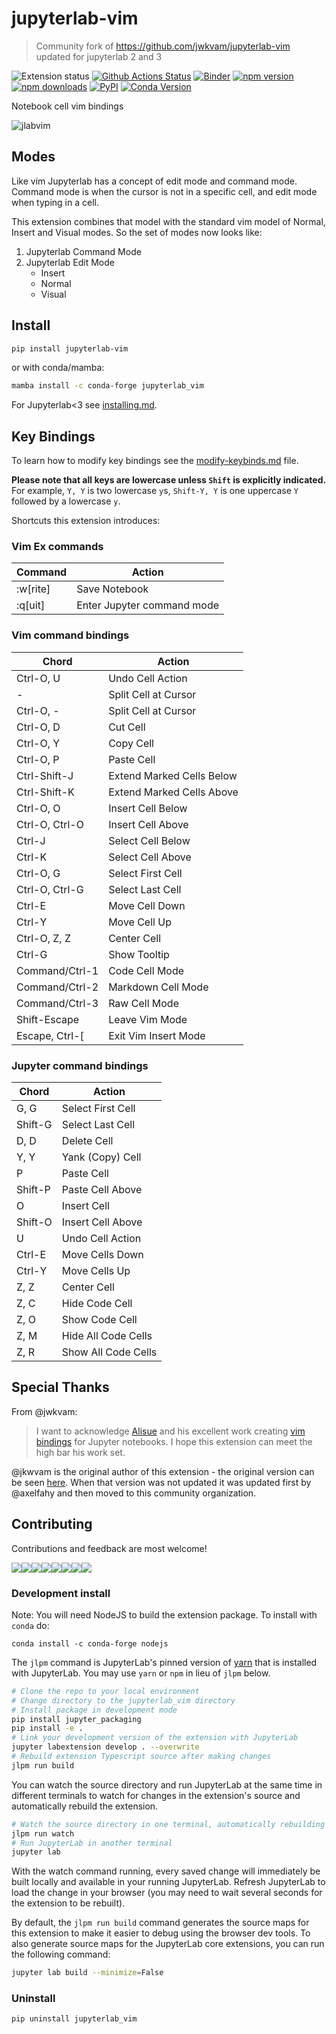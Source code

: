 # jupyterlab-vim

> Community fork of <https://github.com/jwkvam/jupyterlab-vim> updated for jupyterlab 2 and 3

![Extension status](https://img.shields.io/badge/status-ready-success "ready to be used")
[![Github Actions Status](https://github.com/jupyterlab-contrib/jupyterlab-vim/workflows/Build/badge.svg)](https://github.com/jupyterlab-contrib/jupyterlab-vim/actions?query=workflow%3ABuild)
[![Binder](https://mybinder.org/badge_logo.svg)](https://mybinder.org/v2/gh/jupyterlab-contrib/jupyterlab-vim/master?urlpath=lab)
[![npm version](https://img.shields.io/npm/v/@axlair/jupyterlab_vim)](https://www.npmjs.com/package/@axlair/jupyterlab_vim)
[![npm downloads](https://img.shields.io/npm/dw/@axlair/jupyterlab_vim.svg)](https://www.npmjs.com/package/@axlair/jupyterlab_vim)
[![PyPI](https://img.shields.io/pypi/v/jupyterlab-vim)](https://pypi.org/project/jupyterlab-vim)
[![Conda Version](https://img.shields.io/conda/vn/conda-forge/jupyterlab_vim.svg)](https://anaconda.org/conda-forge/jupyterlab_vim)

Notebook cell vim bindings

![jlabvim](https://user-images.githubusercontent.com/86304/38079432-b7596fd8-32f3-11e8-9ebd-4b9e7823f5f9.gif)


## Modes

Like vim Jupyterlab has a concept of edit mode and command mode. Command mode is when the cursor is not in a specific cell, and edit mode when typing in a cell.

This extension combines that model with the standard vim model of Normal, Insert and Visual modes. So the set of modes now looks like:

1. Jupyterlab Command Mode
2. Jupyterlab Edit Mode
    - Insert
    - Normal
    - Visual

## Install

```bash
pip install jupyterlab-vim
```
or  with conda/mamba:
```bash
mamba install -c conda-forge jupyterlab_vim
```
For Jupyterlab<3 see [installing.md](installing.md).


## Key Bindings
To learn how to modify key bindings see the [modify-keybinds.md](modify-keybinds.md) file.

**Please note that all keys are lowercase unless `Shift` is explicitly indicated.**
For example, `Y, Y` is two lowercase `y`s, `Shift-Y, Y` is one uppercase `Y` followed by a lowercase `y`.

Shortcuts this extension introduces:

### Vim Ex commands

| Command  | Action                     |
| -------  | ------                     |
| :w[rite] | Save Notebook              |
| :q[uit]  | Enter Jupyter command mode |

### Vim command bindings

| Chord           | Action                    |
| -----           | -------                   |
| Ctrl-O, U       | Undo Cell Action          |
| -               | Split Cell at Cursor      |
| Ctrl-O, -       | Split Cell at Cursor      |
| Ctrl-O, D       | Cut Cell                  |
| Ctrl-O, Y       | Copy Cell                 |
| Ctrl-O, P       | Paste Cell                |
| Ctrl-Shift-J    | Extend Marked Cells Below |
| Ctrl-Shift-K    | Extend Marked Cells Above |
| Ctrl-O, O       | Insert Cell Below         |
| Ctrl-O, Ctrl-O  | Insert Cell Above         |
| Ctrl-J          | Select Cell Below         |
| Ctrl-K          | Select Cell Above         |
| Ctrl-O, G       | Select First Cell         |
| Ctrl-O, Ctrl-G  | Select Last Cell          |
| Ctrl-E          | Move Cell Down            |
| Ctrl-Y          | Move Cell Up              |
| Ctrl-O, Z, Z    | Center Cell               |
| Ctrl-G          | Show Tooltip              |
| Command/Ctrl-1  | Code Cell Mode            |
| Command/Ctrl-2  | Markdown Cell Mode        |
| Command/Ctrl-3  | Raw Cell Mode             |
| Shift-Escape    | Leave Vim Mode            |
| Escape, Ctrl-\[ | Exit Vim Insert Mode      |

### Jupyter command bindings

| Chord   | Action            |
| -----   | ------            |
| G, G    | Select First Cell |
| Shift-G | Select Last Cell  |
| D, D    | Delete Cell       |
| Y, Y    | Yank (Copy) Cell  |
| P       | Paste Cell        |
| Shift-P | Paste Cell Above  |
| O       | Insert Cell       |
| Shift-O | Insert Cell Above |
| U       | Undo Cell Action  |
| Ctrl-E  | Move Cells Down   |
| Ctrl-Y  | Move Cells Up     |
| Z, Z    | Center Cell       |
| Z, C    | Hide Code Cell |
| Z, O    | Show Code Cell |
| Z, M    | Hide All Code Cells |
| Z, R    | Show All Code Cells  |

## Special Thanks


From @jwkvam:

> I want to acknowledge [Alisue](https://github.com/lambdalisue) and his excellent work creating [vim bindings](https://github.com/lambdalisue/jupyter-vim-binding) for Jupyter notebooks.
> I hope this extension can meet the high bar his work set.

@jkwvam is the original author of this extension - the original version can be seen [here](https://github.com/jwkvam/jupyterlab-vim). When that version was not updated it was updated first by @axelfahy and then moved to this community organization.

## Contributing

Contributions and feedback are most welcome!

[![](https://sourcerer.io/fame/jwkvam/jwkvam/jupyterlab-vim/images/0)](https://sourcerer.io/fame/jwkvam/jwkvam/jupyterlab-vim/links/0)[![](https://sourcerer.io/fame/jwkvam/jwkvam/jupyterlab-vim/images/1)](https://sourcerer.io/fame/jwkvam/jwkvam/jupyterlab-vim/links/1)[![](https://sourcerer.io/fame/jwkvam/jwkvam/jupyterlab-vim/images/2)](https://sourcerer.io/fame/jwkvam/jwkvam/jupyterlab-vim/links/2)[![](https://sourcerer.io/fame/jwkvam/jwkvam/jupyterlab-vim/images/3)](https://sourcerer.io/fame/jwkvam/jwkvam/jupyterlab-vim/links/3)[![](https://sourcerer.io/fame/jwkvam/jwkvam/jupyterlab-vim/images/4)](https://sourcerer.io/fame/jwkvam/jwkvam/jupyterlab-vim/links/4)[![](https://sourcerer.io/fame/jwkvam/jwkvam/jupyterlab-vim/images/5)](https://sourcerer.io/fame/jwkvam/jwkvam/jupyterlab-vim/links/5)[![](https://sourcerer.io/fame/jwkvam/jwkvam/jupyterlab-vim/images/6)](https://sourcerer.io/fame/jwkvam/jwkvam/jupyterlab-vim/links/6)[![](https://sourcerer.io/fame/jwkvam/jwkvam/jupyterlab-vim/images/7)](https://sourcerer.io/fame/jwkvam/jwkvam/jupyterlab-vim/links/7)

### Development install

Note: You will need NodeJS to build the extension package. To install with `conda` do:

```
conda install -c conda-forge nodejs
```

The `jlpm` command is JupyterLab's pinned version of
[yarn](https://yarnpkg.com/) that is installed with JupyterLab. You may use
`yarn` or `npm` in lieu of `jlpm` below.

```bash
# Clone the repo to your local environment
# Change directory to the jupyterlab_vim directory
# Install package in development mode
pip install jupyter_packaging
pip install -e .
# Link your development version of the extension with JupyterLab
jupyter labextension develop . --overwrite
# Rebuild extension Typescript source after making changes
jlpm run build
```

You can watch the source directory and run JupyterLab at the same time in different terminals to watch for changes in the extension's source and automatically rebuild the extension.

```bash
# Watch the source directory in one terminal, automatically rebuilding when needed
jlpm run watch
# Run JupyterLab in another terminal
jupyter lab
```

With the watch command running, every saved change will immediately be built locally and available in your running JupyterLab. Refresh JupyterLab to load the change in your browser (you may need to wait several seconds for the extension to be rebuilt).

By default, the `jlpm run build` command generates the source maps for this extension to make it easier to debug using the browser dev tools. To also generate source maps for the JupyterLab core extensions, you can run the following command:

```bash
jupyter lab build --minimize=False
```

### Uninstall

```bash
pip uninstall jupyterlab_vim
```
